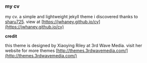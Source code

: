 ### **my cv**

my cv. a simple and lightweight jekyll theme i discovered thanks to [sharu725](https://github.com/sharu725/online-cv). view at [https://jwhaney.github.io/cv](https://jwhaney.github.io/cv)


**credit**

this theme is designed by Xiaoying Riley at 3rd Wave Media. visit her website for more themes [http://themes.3rdwavemedia.com/](http://themes.3rdwavemedia.com/)
